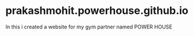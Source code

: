 # prakashmohit.powerhouse.github.io
In this i created a website for my gym partner named POWER HOUSE
